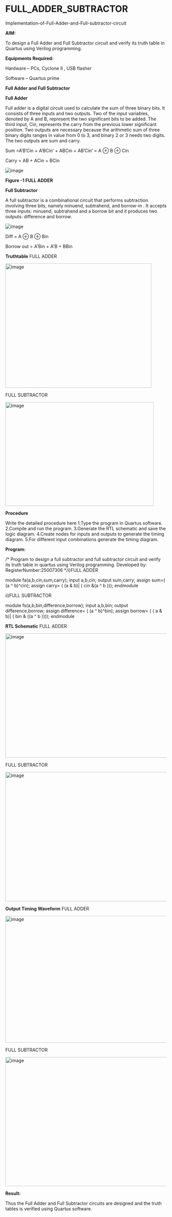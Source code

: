 # FULL_ADDER_SUBTRACTOR

Implementation-of-Full-Adder-and-Full-subtractor-circuit

**AIM:**

To design a Full Adder and Full Subtractor circuit and verify its truth table in Quartus using Verilog programming.

**Equipments Required:**

Hardware – PCs, Cyclone II , USB flasher

Software – Quartus prime

**Full Adder and Full Subtractor**

**Full Adder**

Full adder is a digital circuit used to calculate the sum of three binary bits. It consists of three inputs and two outputs. Two of the input variables, denoted by A and B, represent the two significant bits to be added. The third input, Cin, represents the carry from the previous lower significant position. Two outputs are necessary because the arithmetic sum of three binary digits ranges in value from 0 to 3, and binary 2 or 3 needs two digits. The two outputs are sum and carry.

Sum =A’B’Cin + A’BCin’ + ABCin + AB’Cin’ = A ⊕ B ⊕ Cin 

Carry = AB + ACin + BCin

![image](https://github.com/naavaneetha/FULL_ADDER_SUBTRACTOR/assets/154305477/0f30ba51-5ffb-4198-845f-18e054f675e7)

**Figure -1 FULL ADDER**

**Full Subtractor**

A full subtractor is a combinational circuit that performs subtraction involving three bits, namely minuend, subtrahend, and borrow-in . It accepts three inputs: minuend, subtrahend and a borrow bit and it produces two outputs: difference and borrow.

![image](https://github.com/naavaneetha/FULL_ADDER_SUBTRACTOR/assets/154305477/02b24f51-ab51-4304-9ad6-7b81ffc1ead5)

Diff = A ⊕ B ⊕ Bin 

Borrow out = A'Bin + A'B + BBin

**Truthtable**
FULL ADDER

<img width="456" height="388" alt="image" src="https://github.com/user-attachments/assets/9973fd22-f83f-46e5-b97b-132c8637cf65" />

FULL SUBTRACTOR

<img width="463" height="324" alt="image" src="https://github.com/user-attachments/assets/abad6f49-55d7-42b9-9de4-5b71a302f69c" />


**Procedure**

Write the detailed procedure here
1.Type the program in Quartus software.
2.Compile and run the program.
3.Generate the RTL schematic and save the logic diagram.
4.Create nodes for inputs and outputs to generate the timing diagram.
5.For different input combinations generate the timing diagram.


**Program:**

/* Program to design a full subtractor and full subtractor circuit and verify its truth table in quartus using Verilog programming. Developed by: RegisterNumber:25007306
*/i)FULL ADDER

module fa(a,b,cin,sum,carry);
input a,b,cin;
output sum,carry;
assign sum=( (a ^ b)^cin);
assign carry= ( (a & b)| ( cin &(a ^ b )));
endmodule

ii)FULL SUBTRACTOR

module fs(a,b,bin,difference,borrow);
input a,b,bin;
output difference,borrow;
assign difference= ( (a ^ b)^bin);
assign borrow= ( ( a & b)| ( bin & ((a ^ b ))));
endmodule

**RTL Schematic**
FULL ADDER

<img width="781" height="388" alt="image" src="https://github.com/user-attachments/assets/5ea11c3d-1fe6-4477-af36-97b4f401af7b" />

FULL SUBTRACTOR

<img width="776" height="404" alt="image" src="https://github.com/user-attachments/assets/6f436e43-0d30-4c54-b083-d0194821e71b" />


**Output Timing Waveform**
FULL ADDER

<img width="783" height="396" alt="image" src="https://github.com/user-attachments/assets/64538c30-9fe6-4750-94ec-969157db3cfa" />

FULL SUBTRACTOR

<img width="774" height="403" alt="image" src="https://github.com/user-attachments/assets/a51d0ab7-5b5a-4d21-a5bd-183ec19d5a73" />


**Result:**

Thus the Full Adder and Full Subtractor circuits are designed and the truth tables is verified using Quartus software.



